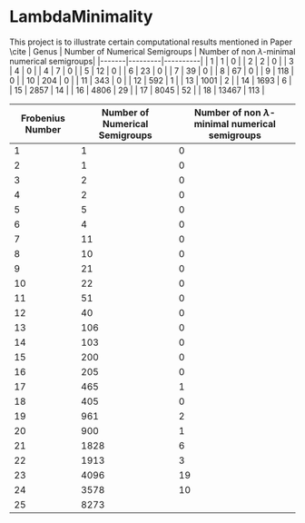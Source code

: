 # LambdaMinimality
This project is to illustrate certain computational results mentioned in Paper \cite
| Genus | Number of Numerical Semigroups | Number of non $\lambda$-minimal numerical semigroups|
|-------|---------|----------|
| 1 |  1  |  0  |
| 2 |  2  |  0  |
| 3 |  4  |  0  |
| 4 |  7  |  0  |
| 5 |  12  |  0  |
| 6 |  23  |  0  |
| 7 |  39  |  0  |
| 8 |  67  |  0  |
| 9 |  118  |  0  |
| 10 | 204   |  0  |
| 11 | 343   |  0  |
| 12 | 592   |  1  |
| 13 | 1001   |  2  |
| 14 | 1693   |  6  |
| 15 | 2857   |  14  |
| 16 | 4806   |  29  |
| 17 | 8045   |  52  |
| 18 | 13467   |  113  |


| Frobenius Number | Number of Numerical Semigroups | Number of non $\lambda$-minimal numerical semigroups|
|-------|---------|----------|
| 1 |  1  |  0  |
| 2 | 1   |  0  |
| 3 | 2   |  0  |
| 4 | 2   |  0  |
| 5 | 5   |  0  |
| 6 | 4   |  0  |
| 7 | 11   |  0  |
| 8 | 10   |  0  |
| 9 | 21   |  0  |
| 10 | 22   |  0  |
| 11 | 51   |  0  |
| 12 | 40   |  0  |
| 13 | 106   | 0   |
| 14 | 103   |  0  |
| 15 | 200   |  0  |
| 16 | 205   |  0  |
| 17 |  465  | 1   |
| 18 | 405   | 0   |
| 19 | 961   | 2   |
| 20 | 900   | 1   |
| 21 | 1828   | 6   |
| 22 | 1913   | 3   |
| 23 | 4096   | 19   |
| 24 | 3578   | 10   |
| 25 | 8273   |    |
